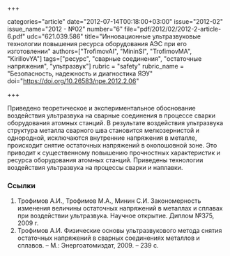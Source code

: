 +++

categories="article"
date="2012-07-14T00:18:00+03:00"
issue="2012-02"
issue_name="2012 - №02"
number="6"
file="pdf/2012/02/2012-2-article-6.pdf"
udc="621.039.586"
title="Инновационные ультразвуковые технологии повышения ресурса оборудования АЭС при его изготовлении"
authors=["TrofimovAI", "MininSI", "TrofimovMA", "KirillovYA"]
tags=["ресурс", "сварные соединения", "остаточные напряжения", "ультразвук"]
rubric = "safety"
rubric_name = "Безопасность, надежность и диагностика ЯЭУ"
doi="https://doi.org/10.26583/npe.2012.2.06"

+++

Приведено теоретическое и экспериментальное обоснование воздействия ультразвука на сварные соединения в процессе сварки оборудования атомных станций. В результате воздействия ультразвука структура металла сварного шва становится мелкозернистой и однородной, исключаются внутренние напряжения в металле, происходит снятие остаточных напряжений в околошовной зоне. Это приводит к существенному повышению прочностных характеристик и ресурса оборудования атомных станций. Приведены технологии воздействия ультразвука на процессы сварки и наплавки.

### Ссылки

1. Трофимов А.И., Трофимов М.А., Минин С.И. Закономерность изменения величины остаточных напряжений в металлах и сплавах при воздействии ультразвука. Научное открытие. Диплом №375, 2009 г.
2. Трофимов А.И. Физические основы ультразвукового метода снятия остаточных напряжений в сварных соединениях металлов и сплавов. – М.: Энергоатомиздат, 2009. – 239 с.